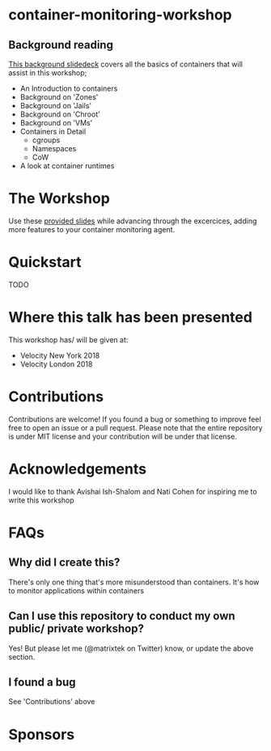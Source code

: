 # container-monitoring-workshop
## Background reading
[This background slidedeck]() covers all the basics of containers that will assist in this workshop;
* An Introduction to containers
* Background on 'Zones'
* Background on 'Jails'
* Background on 'Chroot'
* Background on 'VMs'
* Containers in Detail
  * cgroups
  * Namespaces
  * CoW
* A look at container runtimes

# The Workshop
Use these [provided slides]() while advancing through the excercices, adding more features to your container monitoring agent.

# Quickstart
TODO

# Where this talk has been presented
This workshop has/ will be given at:
* Velocity New York 2018
* Velocity London 2018

# Contributions
Contributions are welcome! If you found a bug or something to improve feel free to open an issue or a pull request. Please note that the entire repository is under MIT license and your contribution will be under that license.

# Acknowledgements
I would like to thank Avishai Ish-Shalom and Nati Cohen for inspiring me to write this workshop

# FAQs
## Why did I create this?
There's only one thing that's more misunderstood than containers. It's how to monitor applications within containers

## Can I use this repository to conduct my own public/ private workshop?
Yes! But please let me (@matrixtek on Twitter) know, or update the above section.

## I found a bug
See 'Contributions' above

# Sponsors


